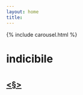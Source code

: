 ```yaml
---
layout: home
title:
---
```


{% include carousel.html %}
# indicibile
# <h2><a href="#" onclick="randomSite();"><§></a></h2>


